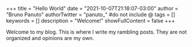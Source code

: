 +++
title = "Hello World"
date = "2021-10-07T21:18:07-03:00"
author = "Bruno Panuto"
authorTwitter = "panuto_" #do not include @
tags = []
keywords = []
description = "Welcome!"
showFullContent = false
+++

Welcome to my blog. This is where I write my rambling posts. They are not organized and opinions are my own.